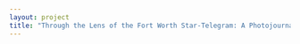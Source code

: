 ```yaml
--- 
layout: project 
title: "Through the Lens of the Fort Worth Star-Telegram: A Photojournalism View of the Great Depression, World War II, and the Birth of the Cold War, 1934-1955" 
---
```




